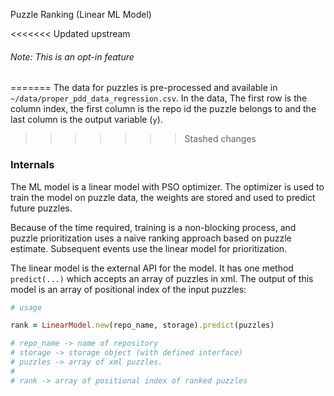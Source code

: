 Puzzle Ranking (Linear ML Model)

<<<<<<< Updated upstream
###### Note: This is an opt-in feature
=======
The data for puzzles is pre-processed and available in `~/data/proper_pdd_data_regression.csv`. In the data, The first row is the column index, the first column is the repo id the puzzle belongs to and the last column is the output variable (`y`).
>>>>>>> Stashed changes

### Internals

The ML model is a linear model with PSO optimizer. The optimizer is used to train the model on puzzle data, the weights are stored and used to predict future puzzles.

Because of the time required, training is a non-blocking process, and puzzle prioritization uses a naive ranking approach based on puzzle estimate. Subsequent events use the linear model for prioritization.

The linear model is the external API for the model. It has one method `predict(...)` which accepts an array of puzzles in xml. The output of this model is an array of positional index of the input puzzles:

```ruby
# usage

rank = LinearModel.new(repo_name, storage).predict(puzzles)

# repo_name -> name of repository
# storage -> storage object (with defined interface)
# puzzles -> array of xml puzzles.
#
# rank -> array of positional index of ranked puzzles
```
